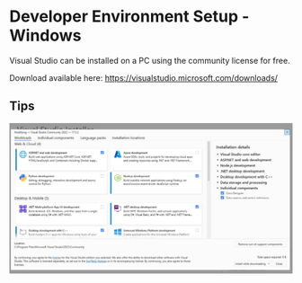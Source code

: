 
# Developer Environment Setup - Windows


Visual Studio can be installed on a PC using the community license for free.

Download available here:
https://visualstudio.microsoft.com/downloads/

## Tips

![](./images/dot_net_essentials.JPG)

